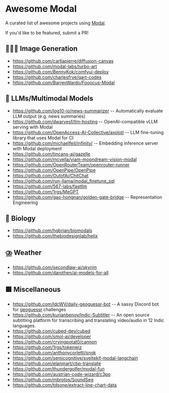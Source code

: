 # Awesome Modal

A curated list of awesome projects using [Modal](https://modal.com).

If you'd like to be featured, submit a PR!

## 👩🏻‍🎨 Image Generation

- https://github.com/carllapierre/diffusion-canvas
- https://github.com/modal-labs/turbo-art
- https://github.com/BennyKok/comfyui-deploy
- https://github.com/charlesfrye/qart-codes
- https://github.com/BarrenWardo/Fooocus-Modal

## 🧠 LLMs/Multimodal Models

- https://github.com/log10-io/news-summarizer -- Automatically evaluate LLM output (e.g. news summaries)
- https://github.com/dwarvesf/llm-hosting -- OpenAI-compatible vLLM serving with Modal
- https://github.com/OpenAccess-AI-Collective/axolotl -- LLM fine-tuning library that uses Modal for CI
- https://github.com/michaelfeil/infinity/ -- Embedding inference server with Modal deployment
- https://github.com/tincans-ai/gazelle
- https://github.com/mcvella/viam-moondream-vision-modal
- https://github.com/OpenRouterTeam/openrouter-runner
- https://github.com/OpenPipe/OpenPipe
- https://github.com/OutofAi/ChitChat
- https://github.com/run-llama/modal_finetune_sql
- https://github.com/567-labs/fastllm
- https://github.com/1rgs/MeGPT
- https://github.com/gao-hongnan/golden-gate-bridge -- Representation Engineering

## 🧬 Biology

- https://github.com/hgbrian/biomodals
- https://github.com/thebiodesignlab/helix

## ⛈️ Weather

- https://github.com/secondlaw-ai/skyrim
- https://github.com/darothen/ai-models-for-all

## 🟩 Miscellaneous

- https://github.com/ldcWV/daily-geoguessr-bot -- A sassy Discord bot for [geoguessr](https://www.geoguessr.com/) challenges
- https://github.com/kurianbenoy/Indic-Subtitler -- An open source subtitling platform for transcribing and translating video/audio in 12 Indic languages.
- https://github.com/cubed-dev/cubed
- https://github.com/smol-ai/developer
- https://github.com/cryingpotat0/cannon
- https://github.com/1rgs/tokenwiz
- https://github.com/anthonycorletti/snok
- https://github.com/semicognitive/sveltekit-modal-langchain
- https://github.com/elanmart/cbp-translate
- https://github.com/thundergolfer/modal-fun
- https://github.com/austrian-code-wizard/c3po
- https://github.com/mbrotos/SoundSeg
- https://github.com/tdsone/extract-line-chart-data
